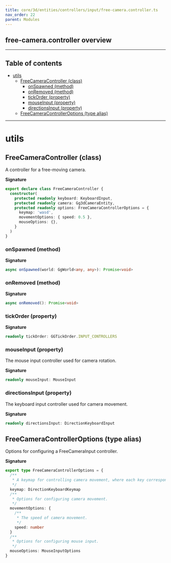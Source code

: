 ```yaml
---
title: core/3d/entities/controllers/input/free-camera.controller.ts
nav_order: 22
parent: Modules
---
```


## free-camera.controller overview

---

<h2 class="text-delta">Table of contents</h2>

- [utils](#utils)
  - [FreeCameraController (class)](#freecameracontroller-class)
    - [onSpawned (method)](#onspawned-method)
    - [onRemoved (method)](#onremoved-method)
    - [tickOrder (property)](#tickorder-property)
    - [mouseInput (property)](#mouseinput-property)
    - [directionsInput (property)](#directionsinput-property)
  - [FreeCameraControllerOptions (type alias)](#freecameracontrolleroptions-type-alias)

---

# utils

## FreeCameraController (class)

A controller for a free-moving camera.

**Signature**

```ts
export declare class FreeCameraController {
  constructor(
    protected readonly keyboard: KeyboardInput,
    protected readonly camera: Gg3dCameraEntity,
    protected readonly options: FreeCameraControllerOptions = {
      keymap: 'wasd',
      movementOptions: { speed: 0.5 },
      mouseOptions: {},
    }
  )
}
```

### onSpawned (method)

**Signature**

```ts
async onSpawned(world: GgWorld<any, any>): Promise<void>
```

### onRemoved (method)

**Signature**

```ts
async onRemoved(): Promise<void>
```

### tickOrder (property)

**Signature**

```ts
readonly tickOrder: GGTickOrder.INPUT_CONTROLLERS
```

### mouseInput (property)

The mouse input controller used for camera rotation.

**Signature**

```ts
readonly mouseInput: MouseInput
```

### directionsInput (property)

The keyboard input controller used for camera movement.

**Signature**

```ts
readonly directionsInput: DirectionKeyboardInput
```

## FreeCameraControllerOptions (type alias)

Options for configuring a FreeCameraInput controller.

**Signature**

```ts
export type FreeCameraControllerOptions = {
  /**
   * A keymap for controlling camera movement, where each key corresponds to a movement direction.
   */
  keymap: DirectionKeyboardKeymap
  /**
   * Options for configuring camera movement.
   */
  movementOptions: {
    /**
     * The speed of camera movement.
     */
    speed: number
  }
  /**
   * Options for configuring mouse input.
   */
  mouseOptions: MouseInputOptions
}
```
